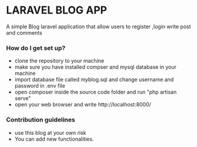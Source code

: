 # LARAVEL BLOG APP #
A simple Blog laravel application that allow users to register ,login write post and comments


### How do I get set up? ###

* clone the repository to your machine 
* make sure you have installed compser and mysql database in your machine
* import database file called myblog.sql and change username and password in .env file
* open composer inside the source code folder and run "php artisan serve"
* open your web browser and write http://localhost:8000/ 

### Contribution guidelines ###

* use this blog at your own risk 
* You can add new functionalities. 

